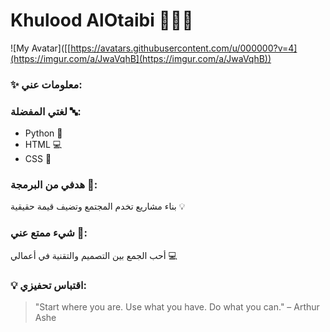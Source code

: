 # Khulood AlOtaibi 👩🏻‍💻

![My Avatar]([[https://avatars.githubusercontent.com/u/000000?v=4](https://imgur.com/a/JwaVqhB](https://imgur.com/a/JwaVqhB)) 

### ✨ معلومات عني:
### لغتي المفضلة 🔤: 
- Python 🐍
- HTML 💻
- CSS 🎨
### هدفي من البرمجة 🎯:
بناء مشاريع تخدم المجتمع وتضيف قيمة حقيقية 💡

### شيء ممتع عني 🤸:
أحب الجمع بين التصميم والتقنية في أعمالي 💻 

### 💡 اقتباس تحفيزي:
> "Start where you are. Use what you have. Do what you can." – Arthur Ashe
